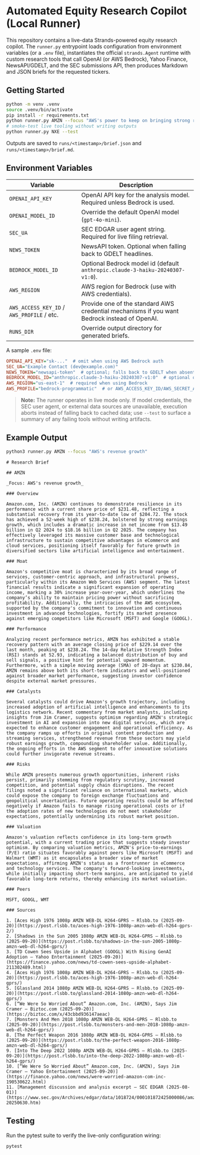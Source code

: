 # Automated Equity Research Copilot (Local Runner)

This repository contains a live-data Strands-powered equity research copilot. The `runner.py` entrypoint loads configuration from environment variables (or a `.env` file), instantiates the official `strands.Agent` runtime with custom research tools that call OpenAI (or AWS Bedrock), Yahoo Finance, NewsAPI/GDELT, and the SEC submissions API, then produces Markdown and JSON briefs for the requested tickers.

## Getting Started

```bash
python -m venv .venv
source .venv/bin/activate
pip install -r requirements.txt
python runner.py AMZN --focus "AWS's power to keep on bringing strong revenue gains"
# smoke-test live tooling without writing outputs
python runner.py NXE --test
```

Outputs are saved to `runs/<timestamp>/brief.json` and `runs/<timestamp>/brief.md`.

## Environment Variables

| Variable         | Description                                                      |
| ---------------- | ---------------------------------------------------------------- |
| `OPENAI_API_KEY` | OpenAI API key for the analysis model. Required unless Bedrock is used. |
| `OPENAI_MODEL_ID`| Override the default OpenAI model (`gpt-4o-mini`).               |
| `SEC_UA`         | SEC EDGAR user agent string. Required for live filing retrieval. |
| `NEWS_TOKEN`     | NewsAPI token. Optional when falling back to GDELT headlines.    |
| `BEDROCK_MODEL_ID` | Optional Bedrock model id (default `anthropic.claude-3-haiku-20240307-v1:0`). |
| `AWS_REGION`     | AWS region for Bedrock (use with AWS credentials).               |
| `AWS_ACCESS_KEY_ID` / `AWS_PROFILE` / etc. | Provide one of the standard AWS credential mechanisms if you want Bedrock instead of OpenAI. |
| `RUNS_DIR`       | Override output directory for generated briefs.                  |

A sample `.env` file:

```ini
OPENAI_API_KEY="sk-..."  # omit when using AWS Bedrock auth
SEC_UA="Example Contact (dev@example.com)"
NEWS_TOKEN="newsapi-token"  # optional; falls back to GDELT when absent
BEDROCK_MODEL_ID="anthropic.claude-3-haiku-20240307-v1:0"  # optional override
AWS_REGION="us-east-1"  # required when using Bedrock
AWS_PROFILE="bedrock-programmatic"  # or AWS_ACCESS_KEY_ID/AWS_SECRET_ACCESS_KEY
```

> **Note:** The runner operates in live mode only. If model credentials, the SEC user agent, or external data sources are unavailable, execution aborts instead of falling back to cached data; use `--test` to surface a summary of any failing tools without writing artifacts.

## Example Output

```bash
python3 runner.py AMZN --focus "AWS's revenue growth"
```

```
# Research Brief

## AMZN

_Focus: AWS's revenue growth_

### Overview

Amazon.com, Inc. (AMZN) continues to demonstrate resilience in its performance with a current share price of $231.48, reflecting a substantial recovery from its year-to-date low of $204.72. The stock has achieved a 52-week high of $238.24, bolstered by strong earnings growth, which includes a dramatic increase in net income from $13.49 billion in Q2 2024 to $18.16 billion in Q2 2025. The company has effectively leveraged its massive customer base and technological infrastructure to sustain competitive advantages in eCommerce and cloud services, positioning itself favorably for future growth in diversified sectors like artificial intelligence and entertainment.

### Moat

Amazon's competitive moat is characterized by its broad range of services, customer-centric approach, and infrastructural prowess, particularly within its Amazon Web Services (AWS) segment. The latest financial results indicate a significant expansion of operating income, marking a 30% increase year-over-year, which underlines the company’s ability to maintain pricing power without sacrificing profitability. Additionally, the intricacies of the AWS ecosystem, supported by the company's commitment to innovation and continuous investment in advanced technologies, fortify its market presence against emerging competitors like Microsoft (MSFT) and Google (GOOGL).

### Performance

Analyzing recent performance metrics, AMZN has exhibited a stable recovery pattern with an average closing price of $229.14 over the last month, peaking at $238.24. The 14-day Relative Strength Index (RSI) stands at 52.93, indicating a balanced distribution of buy and sell signals, a positive hint for potential upward momentum. Furthermore, with a simple moving average (SMA) of 20-days at $230.84, AMZN remains above both its short-term indicators and well-positioned against broader market performance, suggesting investor confidence despite external market pressures.

### Catalysts

Several catalysts could drive Amazon's growth trajectory, including increased adoption of artificial intelligence and enhancements to its logistics network. Recent commentary from market analysts, including insights from Jim Cramer, suggests optimism regarding AMZN's strategic investment in AI and expansion into new digital services, which are expected to enhance customer engagement and operational efficiency. As the company ramps up efforts in original content production and streaming services, strengthened revenue from these sectors may yield robust earnings growth, compounding shareholder value. Additionally, the ongoing efforts in the AWS segment to offer innovative solutions could further invigorate revenue streams.

### Risks

While AMZN presents numerous growth opportunities, inherent risks persist, primarily stemming from regulatory scrutiny, increased competition, and potential supply chain disruptions. The recent filings noted a significant reliance on international markets, which could expose the company to foreign exchange fluctuations and geopolitical uncertainties. Future operating results could be affected negatively if Amazon fails to manage rising operational costs or if the adoption rates of new technologies do not meet stakeholder expectations, potentially undermining its robust market position.

### Valuation

Amazon's valuation reflects confidence in its long-term growth potential, with a current trading price that suggests steady investor optimism. By comparing valuation metrics, AMZN's price-to-earnings (P/E) ratio situates favorably against peers like Microsoft (MSFT) and Walmart (WMT) as it encapsulates a broader view of market expectations, affirming AMZN's status as a frontrunner in eCommerce and technology services. The company's forward-looking investments, while initially impacting short-term margins, are anticipated to yield favorable long-term returns, thereby enhancing its market valuation.

### Peers

MSFT, GOOGL, WMT

### Sources

1. [Aces High 1976 1008p AMZN WEB-DL H264-GPRS — Rlsbb.to (2025-09-20)](https://post.rlsbb.to/aces-high-1976-1008p-amzn-web-dl-h264-gprs-2/)
2. [Shadows in the Sun 2005 1080p AMZN WEB-DL H264-GPRS — Rlsbb.to (2025-09-20)](https://post.rlsbb.to/shadows-in-the-sun-2005-1080p-amzn-web-dl-h264-gprs/)
3. [TD Cowen Sees Upside in Alphabet (GOOGL) With Rising GenAI Adoption — Yahoo Entertainment (2025-09-20)](https://finance.yahoo.com/news/td-cowen-sees-upside-alphabet-211302489.html)
4. [Aces High 1976 1008p AMZN WEB-DL H264-GPRS — Rlsbb.to (2025-09-20)](https://post.rlsbb.to/aces-high-1976-1008p-amzn-web-dl-h264-gprs/)
5. [Glassland 2014 1080p AMZN WEB-DL H264-GPRS — Rlsbb.to (2025-09-20)](https://post.rlsbb.to/glassland-2014-1080p-amzn-web-dl-h264-gprs/)
6. [“We Were So Worried About” Amazon.com, Inc. (AMZN), Says Jim Cramer — Biztoc.com (2025-09-20)](https://biztoc.com/x/43cbbd936147aeac)
7. [Monsters And Men 2018 1080p AMZN WEB-DL H264-GPRS — Rlsbb.to (2025-09-20)](https://post.rlsbb.to/monsters-and-men-2018-1080p-amzn-web-dl-h264-gprs/)
8. [The Perfect Weapon 2016 1080p AMZN WEB-DL H264-GPRS — Rlsbb.to (2025-09-20)](https://post.rlsbb.to/the-perfect-weapon-2016-1080p-amzn-web-dl-h264-gprs/)
9. [Into The Deep 2022 1080p AMZN WEB-DL H264-GPRS — Rlsbb.to (2025-09-20)](https://post.rlsbb.to/into-the-deep-2022-1080p-amzn-web-dl-h264-gprs/)
10. [“We Were So Worried About” Amazon.com, Inc. (AMZN), Says Jim Cramer — Yahoo Entertainment (2025-09-20)](https://finance.yahoo.com/news/were-worried-amazon-com-inc-190530622.html)
11. [Management discussion and analysis excerpt — SEC EDGAR (2025-08-01)](https://www.sec.gov/Archives/edgar/data/1018724/000101872425000086/amzn-20250630.htm)
```

## Testing

Run the pytest suite to verify the live-only configuration wiring:

```bash
pytest
```
